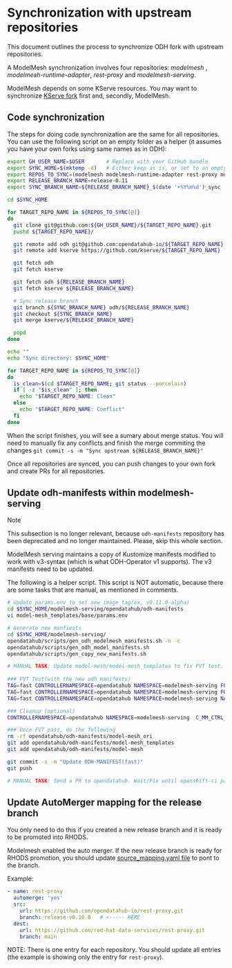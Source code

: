 # Synchronization with upstream repositories

This document outlines the process to synchronize ODH fork with upstream repositories.

A ModelMesh synchronization involves four repositories: _modelmesh_ , _modelmesh-runtime-adapter_, _rest-proxy_ and _modelmesh-serving_.

ModelMesh depends on some KServe resources. You may want to synchronize [KServe fork](https://github.com/opendatahub-io/kserve) first and, secondly, ModelMesh.

## Code synchronization

The steps for doing code synchronization are the same for all repositories. You can use the following script on an empty folder as a helper (it assumes you have your own forks using same names as in ODH):

```sh
export GH_USER_NAME=$USER       # Replace with your GitHub handle
export SYNC_HOME=$(mktemp -d)   # Either keep as is, or set to an empty directory of your liking
export REPOS_TO_SYNC=(modelmesh modelmesh-runtime-adapter rest-proxy modelmesh-serving)
export RELEASE_BRANCH_NAME=release-0.11
export SYNC_BRANCH_NAME=${RELEASE_BRANCH_NAME}_$(date '+%Y%m%d')_sync

cd $SYNC_HOME

for TARGET_REPO_NAME in ${REPOS_TO_SYNC[@]}
do
  git clone git@github.com:${GH_USER_NAME}/${TARGET_REPO_NAME}.git
  pushd ${TARGET_REPO_NAME}/

  git remote add odh git@github.com:opendatahub-io/${TARGET_REPO_NAME}.git
  git remote add kserve https://github.com/kserve/${TARGET_REPO_NAME}

  git fetch odh
  git fetch kserve

  git fetch odh ${RELEASE_BRANCH_NAME}
  git fetch kserve ${RELEASE_BRANCH_NAME}

  # Sync release branch
  git branch ${SYNC_BRANCH_NAME} odh/${RELEASE_BRANCH_NAME}
  git checkout ${SYNC_BRANCH_NAME}
  git merge kserve/${RELEASE_BRANCH_NAME}

  popd
done

echo ""
echo "Sync directory: $SYNC_HOME"

for TARGET_REPO_NAME in ${REPOS_TO_SYNC[@]}
do
  is_clean=$(cd $TARGET_REPO_NAME; git status --porcelain)
  if [ -z "$is_clean" ]; then
    echo "$TARGET_REPO_NAME: Clean"
  else
    echo "$TARGET_REPO_NAME: Conflict"
  fi
done
```

When the script finishes, you will see a sumary about merge status. You will need to manually fix any conflicts and finish the merge commiting the changes `git commit -s -m "Sync upstream ${RELEASE_BRANCH_NAME}"`

Once all repositories are synced, you can push changes to your own fork and create PRs for all repositories.

## Update odh-manifests within modelmesh-serving

> [!NOTE]
> This subsection is no longer relevant, because `odh-manifests` repository has been deprecated and no longer maintained.
> Please, skip this whole section.

ModelMesh serving maintains a copy of Kustomize manifests modified to work with v3-syntax (which is what ODH-Operator v1 supports). The v3 manifests need to be updated.

The following is a helper script. This script is NOT automatic, because there are some tasks that are manual, as mentioned in comments.

```bash
# Update params.env to set new image tag(ex, v0.11.0-alpha)
cd $SYNC_HOME/modelmesh-serving/opendatahub/odh-manifests
vi model-mesh_templates/base/params.env

# Generate new manfiests
cd $SYNC_HOME/modelmesh-serving/
opendatahub/scripts/gen_odh_modelmesh_manifests.sh -n -c
opendatahub/scripts/gen_odh_model_manifests.sh 
opendatahub/scripts/gen_copy_new_manifests.sh

# MANUAL TASK: Update model-mesh/model-mesh_templates to fix FVT test.
 
### FVT Test(with the new odh manifests) 
TAG=fast CONTROLLERNAMESPACE=opendatahub NAMESPACE=modelmesh-serving FORCE=true make deploy-mm-for-odh 
TAG=fast CONTROLLERNAMESPACE=opendatahub NAMESPACE=modelmesh-serving FORCE=true make deploy-fvt-for-odh 
TAG=fast CONTROLLERNAMESPACE=opendatahub NAMESPACE=modelmesh-serving NAMESPACESCOPEMODE=true make repeat-fvt

### Cleanup (optional)
CONTROLLERNAMESPACE=opendatahub NAMESPACE=modelmesh-serving  C_MM_CTRL_KFCTL=true C_MM_TEST=true make cleanup-for-odh 

### Once FVT pass, do the following
rm -rf opendatahub/odh-manifests/model-mesh_ori
git add opendatahub/odh-manifests/model-mesh_templates
git add opendatahub/odh-manifests/model-mesh

git commit -s -m "Update ODH-MANIFEST(fast)"
git push 

# MANUAL TASK: Send a PR to opendatahub. Wait/Fix until openshift-ci pass all tests and merge your PR.
```

## Update AutoMerger mapping for the release branch

You only need to do this if you created a new release branch and it is ready to be promoted into RHODS.

Modelmesh enabled the auto merger. If the new release branch is ready for RHODS promotion, you should update [source_mapping.yaml file](https://github.com/red-hat-data-services/rhods-devops-infra/blob/main/src/config/source_map.yaml) to pont to the branch.

Example:
```yaml
- name: rest-proxy
  automerge: 'yes'
  src:
    url: https://github.com/opendatahub-io/rest-proxy.git
    branch: release-v0.10.0   # <----- HERE
  dest:
    url: https://github.com/red-hat-data-services/rest-proxy.git
    branch: main
```

NOTE: There is one entry for each repository. You should update all entries (the example is showing only the entry for `rest-proxy`).
